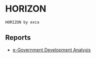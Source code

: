 # HORIZON
`HORIZON by exca`

## Reports
* [e-Government Development Analysis](https://app.powerbi.com/view?r=eyJrIjoiN2E1YzE4NWEtYjQ5OC00MWUwLThmNDAtYTQzMTFkZjgxM2Y3IiwidCI6ImEwNWQ1NjBkLWUyN2UtNGJkOS1iMjY0LTM5ZjFlNWU5MTNiMCJ9)

